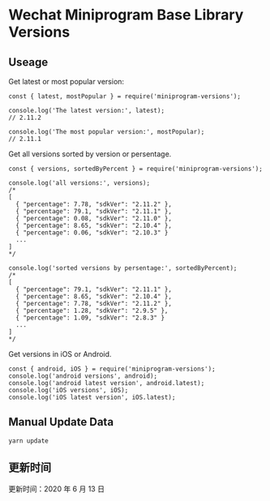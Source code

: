 
# Wechat Miniprogram Base Library Versions

## Useage

Get latest or most popular version:

```;
const { latest, mostPopular } = require('miniprogram-versions');

console.log('The latest version:', latest);
// 2.11.2

console.log('The most popular version:', mostPopular);
// 2.11.1

```

Get all versions sorted by version or persentage.

```
const { versions, sortedByPercent } = require('miniprogram-versions');

console.log('all versions:', versions);
/*
[
  { "percentage": 7.78, "sdkVer": "2.11.2" },
  { "percentage": 79.1, "sdkVer": "2.11.1" },
  { "percentage": 0.08, "sdkVer": "2.11.0" },
  { "percentage": 8.65, "sdkVer": "2.10.4" },
  { "percentage": 0.06, "sdkVer": "2.10.3" }
  ...
]
*/

console.log('sorted versions by persentage:', sortedByPercent);
/*
[
  { "percentage": 79.1, "sdkVer": "2.11.1" },
  { "percentage": 8.65, "sdkVer": "2.10.4" },
  { "percentage": 7.78, "sdkVer": "2.11.2" },
  { "percentage": 1.28, "sdkVer": "2.9.5" },
  { "percentage": 1.09, "sdkVer": "2.8.3" }
  ...
]
*/
```

Get versions in iOS or Android.

```
const { android, iOS } = require('miniprogram-versions');
console.log('android versions', android);
console.log('android latest version', android.latest);
console.log('iOS versions', iOS);
console.log('iOS latest version', iOS.latest);
```

## Manual Update Data

```
yarn update
```

## 更新时间

更新时间：2020 年 6 月 13 日
